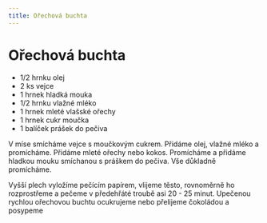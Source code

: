 ```yaml
---
title: Ořechová buchta
---
```


# Ořechová buchta

* 1/2 hrnku olej
* 2 ks vejce
* 1 hrnek hladká mouka
* 1/2 hrnku vlažné mléko ﻿
* 1 hrnek mleté vlašské ořechy
* 1 hrnek cukr moučka
* 1 balíček prášek do pečiva

V míse smícháme vejce s moučkovým cukrem. Přidáme olej, vlažné mléko a
promícháme. Přidáme mleté ořechy nebo kokos. Promícháme a přidáme hladkou
mouku smíchanou s práškem do pečiva. Vše důkladně promícháme.

Vyšší plech vyložíme pečícím papírem, vlijeme těsto, rovnoměrně ho
rozprostřeme a pečeme v předehřáté troubě asi 20 - 25 minut.
Upečenou rychlou ořechovou buchtu ocukrujeme nebo přelijeme
čokoládou a posypeme
